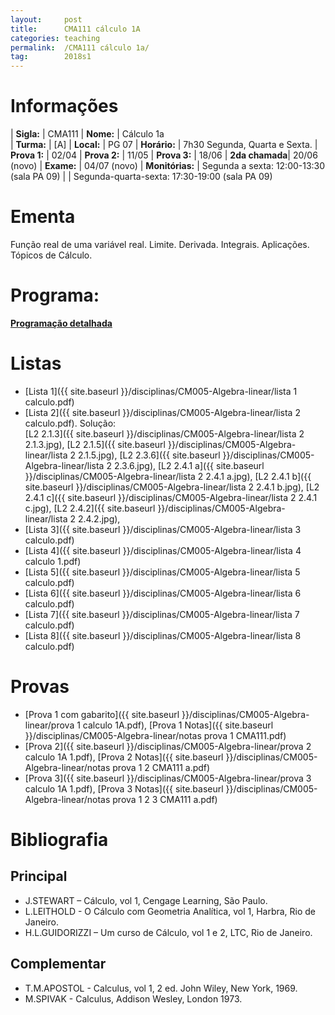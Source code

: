```yaml
---
layout:     post
title:      CMA111 cálculo 1A
categories: teaching
permalink:  /CMA111 cálculo 1a/
tag:        2018s1
---
```


# Informações

  | **Sigla:**   | CMA111
  | **Nome:**    | Cálculo 1a  
  | **Turma:**   | [A]
  | **Local:**   | PG 07
  | **Horário:** | 7h30 Segunda, Quarta e Sexta. 
  | **Prova 1:** | 02/04
  | **Prova 2:** | 11/05
  | **Prova 3:** | 18/06
  | **2da chamada**| 20/06 (novo)
  | **Exame:**   | 04/07 (novo)
  | **Monitórias:**   | Segunda a sexta:  12:00-13:30 (sala PA 09)
  |                   |  Segunda-quarta-sexta:  17:30-19:00 (sala PA 09)

# Ementa

  Função real de uma variável real. Limite. Derivada. Integrais. Aplicações. Tópicos de Cálculo.

# Programa:
  
  **[Programação detalhada](http://www.mat.ufpr.br/documentos/programas/CMA111.pdf)**

# Listas

- [Lista 1]({{ site.baseurl }}/disciplinas/CM005-Algebra-linear/lista 1 calculo.pdf)
- [Lista 2]({{ site.baseurl }}/disciplinas/CM005-Algebra-linear/lista 2 calculo.pdf). Solução:  
  [L2 2.1.3]({{ site.baseurl }}/disciplinas/CM005-Algebra-linear/lista 2 2.1.3.jpg),
  [L2 2.1.5]({{ site.baseurl }}/disciplinas/CM005-Algebra-linear/lista 2 2.1.5.jpg),
  [L2 2.3.6]({{ site.baseurl }}/disciplinas/CM005-Algebra-linear/lista 2 2.3.6.jpg),
  [L2 2.4.1 a]({{ site.baseurl }}/disciplinas/CM005-Algebra-linear/lista 2 2.4.1 a.jpg),
  [L2 2.4.1 b]({{ site.baseurl }}/disciplinas/CM005-Algebra-linear/lista 2 2.4.1 b.jpg),
  [L2 2.4.1 c]({{ site.baseurl }}/disciplinas/CM005-Algebra-linear/lista 2 2.4.1 c.jpg),
  [L2 2.4.2]({{ site.baseurl }}/disciplinas/CM005-Algebra-linear/lista 2 2.4.2.jpg),
- [Lista 3]({{ site.baseurl }}/disciplinas/CM005-Algebra-linear/lista 3 calculo.pdf)
- [Lista 4]({{ site.baseurl }}/disciplinas/CM005-Algebra-linear/lista 4 calculo 1.pdf)
- [Lista 5]({{ site.baseurl }}/disciplinas/CM005-Algebra-linear/lista 5 calculo.pdf)
- [Lista 6]({{ site.baseurl }}/disciplinas/CM005-Algebra-linear/lista 6 calculo.pdf)
- [Lista 7]({{ site.baseurl }}/disciplinas/CM005-Algebra-linear/lista 7 calculo.pdf)
- [Lista 8]({{ site.baseurl }}/disciplinas/CM005-Algebra-linear/lista 8 calculo.pdf)

# Provas

- [Prova 1 com gabarito]({{ site.baseurl }}/disciplinas/CM005-Algebra-linear/prova 1 calculo 1A.pdf), [Prova 1 Notas]({{ site.baseurl }}/disciplinas/CM005-Algebra-linear/notas prova 1 CMA111.pdf)
- [Prova 2]({{ site.baseurl }}/disciplinas/CM005-Algebra-linear/prova 2 calculo 1A 1.pdf), [Prova 2 Notas]({{ site.baseurl }}/disciplinas/CM005-Algebra-linear/notas prova 1 2 CMA111 a.pdf)
- [Prova 3]({{ site.baseurl }}/disciplinas/CM005-Algebra-linear/prova 3 calculo 1A 1.pdf), [Prova 3 Notas]({{ site.baseurl }}/disciplinas/CM005-Algebra-linear/notas prova 1 2 3 CMA111 a.pdf)

# Bibliografia

## Principal 

- J.STEWART – Cálculo, vol 1, Cengage Learning, São Paulo. 
- L.LEITHOLD - O Cálculo com Geometria Analítica, vol 1, Harbra, Rio de Janeiro.
- H.L.GUIDORIZZI – Um curso de Cálculo, vol 1 e 2, LTC, Rio de Janeiro.

## Complementar

- T.M.APOSTOL - Calculus, vol 1, 2 ed. John Wiley, New York, 1969.
- M.SPIVAK - Calculus, Addison Wesley, London 1973.
